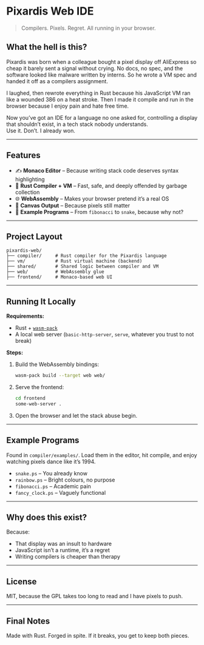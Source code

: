 # Pixardis Web IDE

> Compilers. Pixels. Regret. All running in your browser.

## What the hell is this?

Pixardis was born when a colleague bought a pixel display off AliExpress so cheap it barely sent a signal without crying.  No docs, no spec, and the software looked like malware written by interns. So he wrote a VM spec and handed it off as a compilers assignment.  

I laughed, then rewrote everything in Rust because his JavaScript VM ran like a wounded 386 on a heat stroke.  Then I made it compile and run in the browser because I enjoy pain and hate free time.

Now you’ve got an IDE for a language no one asked for, controlling a display that shouldn’t exist, in a tech stack nobody understands.  
Use it. Don’t. I already won.

---

## Features

- ✍️ **Monaco Editor** – Because writing stack code deserves syntax highlighting  
- 🦀 **Rust Compiler + VM** – Fast, safe, and deeply offended by garbage collection  
- 🌐 **WebAssembly** – Makes your browser pretend it’s a real OS  
- 🎨 **Canvas Output** – Because pixels still matter  
- 🧪 **Example Programs** – From `fibonacci` to `snake`, because why not?

---

## Project Layout

```
pixardis-web/
├── compiler/     # Rust compiler for the Pixardis language
├── vm/           # Rust virtual machine (backend)
├── shared/       # Shared logic between compiler and VM
├── web/          # WebAssembly glue
├── frontend/     # Monaco-based web UI
```

---

## Running It Locally

**Requirements:**

- Rust + [`wasm-pack`](https://rustwasm.github.io/wasm-pack/)
- A local web server (`basic-http-server`, `serve`, whatever you trust to not break)

**Steps:**

1. Build the WebAssembly bindings:
   ```bash
   wasm-pack build --target web web/
   ```

2. Serve the frontend:
   ```bash
   cd frontend
   some-web-server .
   ```

3. Open the browser and let the stack abuse begin.

---

## Example Programs

Found in `compiler/examples/`. Load them in the editor, hit compile, and enjoy watching pixels dance like it’s 1994.

- `snake.ps` – You already know  
- `rainbow.ps` – Bright colours, no purpose  
- `fibonacci.ps` – Academic pain  
- `fancy_clock.ps` – Vaguely functional

---

## Why does this exist?

Because:
- That display was an insult to hardware
- JavaScript isn’t a runtime, it’s a regret
- Writing compilers is cheaper than therapy

---

## License

MIT, because the GPL takes too long to read and I have pixels to push.

---

## Final Notes

Made with Rust. Forged in spite.
If it breaks, you get to keep both pieces.

